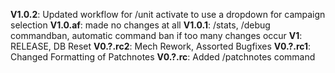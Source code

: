 **V1.0.2**: Updated workflow for /unit activate to use a dropdown for campaign selection
**V1.0.af**: made no changes at all
**V1.0.1**: /stats, /debug commandban, automatic command ban if too many changes occur
**V1**: RELEASE, DB Reset
**V0.?.rc2**: Mech Rework, Assorted Bugfixes
**V0.?.rc1**: Changed Formatting of Patchnotes
**V0.?.rc**: Added /patchnotes command
